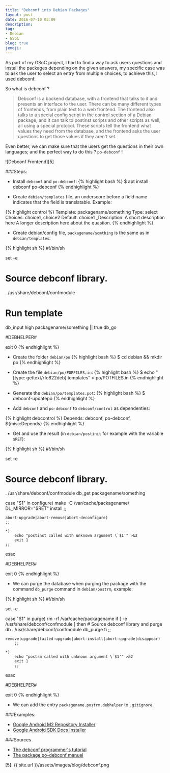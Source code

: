 ```yaml
---
title: "Debconf into Debian Packages"
layout: post
date: 2016-07-10 03:09
description:
tag:
- Debian
- GSoC
blog: true
jemoji:
---
```


As part of my GSoC project, I had to find a way to ask users questions and install the packages depending on the given answers, my specific case was to ask the user to select an entry from multiple choices, to achieve this, I used debconf.

So what is debconf ?

> Debconf is a backend database, with a frontend that talks to it and presents an interface to the user. There can be many different types of frontends, from plain text to a web frontend. The frontend also talks to a special config script in the control section of a Debian package, and it can talk to postinst scripts and other scripts as well, all using a special protocol. These scripts tell the frontend what values they need from the database, and the frontend asks the user questions to get those values if they aren't set.

Even better, we can make sure that the users get the questions in their own languages; and the perfect way to do this ? `po-debconf` !

<div class="text-center" markdown="1">
![Debconf Frontend][5]
</div>

###Steps:

* Install `debconf` and `po-debconf`:
{% highlight bash %}
$ apt install debconf po-debconf
{% endhighlight %} 

* Create `debian/templates` file, an underscore before a field name indicates that the field is translatable. Example:

{% highlight control %}
Template: packagename/something
Type: select
Choices: choice1, choice2
Default: choice1
_Description: A short description here
 A longer description here about the quastion.
{% endhighlight %}

* Create debian/config file, `packagename/somthing` is the same as in `debian/templates`:

{% highlight sh %}
#!/bin/sh

set -e

# Source debconf library.
. /usr/share/debconf/confmodule

# Run template
db_input high packagename/something || true
db_go

#DEBHELPER#

exit 0
{% endhighlight %}

* Create the folder `debian/po`
{% highlight bash %}
$ cd debian && mkdir po
{% endhighlight %}

* Create the file `debian/po/PORFILES.in`:
{% highlight bash %}
$ echo "[type: gettext/rfc822deb] templates" > po/POTFILES.in
{% endhighlight %}

* Generate the `debian/po/templates.pot`:
{% highlight bash %}
$ debconf-updatepo
{% endhighlight %}

* Add `debconf` and `po-debconf` to `debconf/control` as dependenties:

{% highlight debcontrol %}
Depends: debconf,
         po-debconf,
         ${misc:Depends}
{% endhighlight %}


* Get and use the result (in `debian/postinit` for example with the variable `$RET`):

{% highlight sh %}
#!/bin/sh

set -e

# Source debconf library.
. /usr/share/debconf/confmodule
db_get packagename/something

case "$1" in
    configure)
        make -C /var/cache/packagename/ DL_MIRROR="$RET" install
    ;;

    abort-upgrade|abort-remove|abort-deconfigure)
    ;;

    *)
        echo "postinst called with unknown argument \`$1'" >&2
        exit 1
    ;;
esac

#DEBHELPER#

exit 0
{% endhighlight %}

* We can purge the database when purging the package with the command `db_purge` command in `debian/postrm`, example:

{% highlight sh %}
#!/bin/sh

set -e

case "$1" in
    purge)
        rm -rf /var/cache/packagename
        if [ -e /usr/share/debconf/confmodule ]
        then
                # Source debconf library and purge db
                . /usr/share/debconf/confmodule
                db_purge
        fi
        ;;

    remove|upgrade|failed-upgrade|abort-install|abort-upgrade|disappear)
        ;;

    *)
        echo "postrm called with unknown argument \`$1'" >&2
        exit 1
        ;;
esac

#DEBHELPER#

exit 0
{% endhighlight %}

* We can add the entry `packagename.postrm.debhelper` to `.gitignore`.

###Examples:

* [Google Android M2 Repository Installer][1]
* [Google Android SDK Docs Installer][2] 

###Sources

* [The debconf programmer's tutorial][3]
* [The package po-debconf manuel][4]

[1]: https://github.com/Aallam/debian_google-android-m2repository-installer
[2]: https://github.com/Aallam/debian_google-android-sdk-docs-installer
[3]: http://www.fifi.org/doc/debconf-doc/tutorial.html
[4]: http://manpages.ubuntu.com/manpages/wily/man7/po-debconf.7.html
[5]: {{ site.url }}/assets/images/blog/debconf.png
